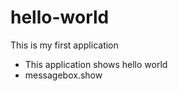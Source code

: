 hello-world
===========

This is my first application

- This application shows hello world
- messagebox.show
